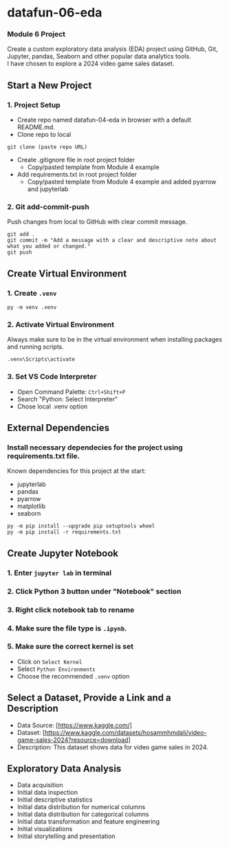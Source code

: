 # datafun-06-eda
### Module 6 Project  
Create a custom exploratory data analysis (EDA) project using GitHub, Git, Jupyter, pandas, Seaborn and other popular data analytics tools.  
I have chosen to explore a 2024 video game sales dataset.

## Start a New Project
### 1. Project Setup  
- Create repo named datafun-04-eda in browser with a default README.md.  
- Clone repo to local  
```
git clone (paste repo URL)
```
- Create .gitignore file in root project folder  
    * Copy/pasted template from Module 4 example  
- Add requirements.txt in root project folder  
    * Copy/pasted template from Module 4 example and added pyarrow and jupyterlab  

### 2. Git add-commit-push  
Push changes from local to GitHub with clear commit message.  
```
git add .
git commit -m "Add a message with a clear and descriptive note about what you added or changed."
git push
```

## Create Virtual Environment  
### 1. Create `.venv`
```
py -m venv .venv
```
### 2. Activate Virtual Environment  
Always make sure to be in the virtual environment when installing packages and running scripts.  
```
.venv\Scripts\activate
```
### 3. Set VS Code Interpreter
* Open Command Palette: `Ctrl+Shift+P`
* Search "Python: Select Interpreter"
* Chose local .venv option  

## External Dependencies 
### Install necessary dependecies for the project using requirements.txt file.  

Known dependencies for this project at the start:  
* jupyterlab
* pandas
* pyarrow
* matplotlib
* seaborn
```
py -m pip install --upgrade pip setuptools wheel
py -m pip install -r requirements.txt
```

## Create Jupyter Notebook  
### 1. Enter `jupyter lab` in terminal
### 2. Click Python 3 button under "Notebook" section
### 3. Right click notebook tab to rename
### 4. Make sure the file type is `.ipynb`.
### 5. Make sure the correct kernel is set
* Click on `Select Kernel`
* Select `Python Environments`
* Choose the recommended `.venv` option

## Select a Dataset, Provide a Link and a Description
* Data Source: [https://www.kaggle.com/]  
* Dataset: [https://www.kaggle.com/datasets/hosammhmdali/video-game-sales-2024?resource=download]  
* Description: This dataset shows data for video game sales in 2024.  

## Exploratory Data Analysis
* Data acquisition
* Initial data inspection
* Initial descriptive statistics
* Initial data distribution for numerical columns
* Initial data distribution for categorical columns
* Initial data transformation and feature engineering
* Initial visualizations
* Initial storytelling and presentation